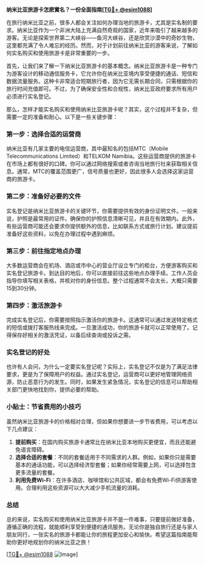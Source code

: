 **纳米比亚旅游卡怎麽實名？一份全面指南[[TG💪+ @esim1088](https://t.me/s/esim1088)]**

在旅行纳米比亚之前，很多人都会关注如何办理当地的旅游卡，尤其是实名制的要求。纳米比亚作为一个非洲大陆上充满自然奇观的国家，近年来吸引了越来越多的游客。无论是探索世界第二大峡谷——鱼河大峡谷，还是欣赏沙漠中的奇妙生物，这里都充满了令人难忘的经历。然而，对于计划前往纳米比亚的游客来说，了解如何实名购买和使用旅游卡是非常重要的一步。

首先，让我们来了解一下纳米比亚旅游卡的基本概念。纳米比亚旅游卡是一种专门为游客设计的移动通信服务卡，它允许你在纳米比亚境内享受便捷的通话、短信和数据流量服务。这种卡非常适合短期旅行者，因为它无需长期合同，只需根据你的旅行时间充值即可。不过，为了确保安全性和合规性，纳米比亚政府要求所有用户必须进行实名登记。

那么，怎样才能实名购买和使用纳米比亚旅游卡呢？其实，这个过程并不复杂，但需要一定的准备和耐心。以下是一些关键步骤：

### 第一步：选择合适的运营商

纳米比亚有几家主要的电信运营商，其中最知名的包括MTC（Mobile Telecommunications Limited）和TELKOM Namibia。这些运营商提供的旅游卡在市场上都有很好的口碑。你可以通过网络搜索或者咨询当地旅行社来获取相关信息。通常，MTC的覆盖范围更广，信号质量也更好，因此很多人会选择这家运营商的旅游卡。

### 第二步：准备好必要的文件

实名登记是纳米比亚旅游卡的关键环节，你需要提供有效的身份证明文件。一般来说，护照是最常用的证件。确保你的护照信息清晰可见，并且在有效期内。此外，有些运营商可能还会要求你提供额外的信息，比如联系方式或旅行计划。建议提前准备好这些资料，以免在办理过程中遇到麻烦。

### 第三步：前往指定地点办理

大多数运营商会在机场、酒店或市中心的营业厅设立专门的柜台，方便游客购买和实名登记旅游卡。到达目的地后，你可以直接前往这些地点办理手续。工作人员会指导你填写相关表格，并核对你的身份信息。整个过程通常不会太长，大概只需要15到30分钟。

### 第四步：激活旅游卡

完成实名登记后，你需要按照指示激活你的旅游卡。这通常可以通过发送特定格式的短信或拨打客服热线来完成。一旦激活成功，你的旅游卡就可以正常使用了。记得保存好相关的激活凭证，以备后续查询或投诉之需。

### 实名登记的好处

也许有人会问，为什么一定要实名登记呢？实际上，实名登记不仅是为了满足法律要求，更是为了保障用户的权益。通过实名登记，运营商可以更好地管理网络资源，防止恶意行为的发生。同时，如果发生紧急情况，实名登记的信息可以帮助相关部门更快地找到你，提供必要的帮助。

### 小贴士：节省费用的小技巧

虽然纳米比亚旅游卡的价格相对合理，但如果你想要进一步节省费用，可以考虑以下几点建议：

1. **提前购买**：在国内购买旅游卡通常比在纳米比亚本地购买更便宜，而且还能避免语言障碍。
2. **选择合适的套餐**：不同的套餐适用于不同需求的人群。例如，如果你只是需要基本的通话功能，可以选择经济型套餐；如果你经常需要上网，可以选择包含更多流量的套餐。
3. **利用免费Wi-Fi**：在许多酒店、咖啡馆和公共区域，都会有免费Wi-Fi供游客使用。合理利用这些资源可以大大减少手机流量的消耗。

### 总结

总的来说，实名购买和使用纳米比亚旅游卡并不是一件难事，只要提前做好准备，遵循正确的流程，就能顺利享受到便捷的通讯服务。无论你是独自旅行还是与家人朋友同行，一张实名的旅游卡都能让你的旅程更加安心和愉快。希望这篇指南能帮助你更好地规划你的纳米比亚之旅！

[[TG💪+ @esim1088](https://t.me/s/esim1088) ![Image](https://i.postimg.cc/4NQfJmqS/Snipaste-2025-05-13-00-14-12.png)]